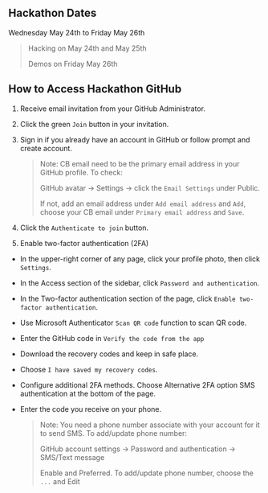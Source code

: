 ## Hackathon Dates 
Wednesday May 24th to Friday May 26th
> Hacking on May 24th and May 25th
> 
> Demos on Friday May 26th

## How to Access Hackathon GitHub
1. Receive email invitation from your GitHub Administrator.
2. Click the green `Join` button in your invitation.
3. Sign in if you already have an account in GitHub or follow prompt and create account.

   > Note: 
   > CB email need to be the primary email address in your GitHub profile.  To check:
   >
   > GitHub avatar -> Settings -> click the `Email Settings` under Public.
   >
   > If not, add an email address under `Add email address` and `Add`, choose your CB email under `Primary email address` and `Save`.
4. Click the `Authenticate to join` button.
5. Enable two-factor authentication (2FA)
* In the upper-right corner of any page, click your profile photo, then click `Settings`.
* In the Access section of the sidebar, click `Password and authentication`.
* In the Two-factor authentication section of the page, click `Enable two-factor authentication`.
* Use Microsoft Authenticator `Scan QR code` function to scan QR code.
* Enter the GitHub code in `Verify the code from the app`
* Download the recovery codes and keep in safe place.
* Choose `I have saved my recovery codes`.
* Configure additional 2FA methods. Choose Alternative 2FA option SMS authentication at the bottom of the page.
* Enter the code you receive on your phone.

   > Note: 
   > You need a phone number associate with your account for it to send SMS.  To add/update phone number:
   >
   > GitHub account settings -> Password and authentication -> SMS/Text message
   >
   > Enable and Preferred.  To add/update phone number, choose the `...` and Edit
